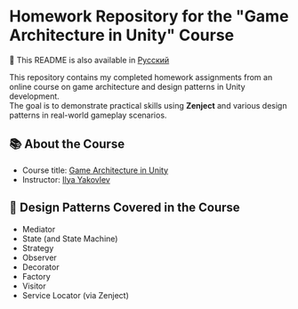 # Homework Repository for the "Game Architecture in Unity" Course

📖 This README is also available in [Русский](README.ru.md)

This repository contains my completed homework assignments from an online course on game architecture and design patterns in Unity development.  
The goal is to demonstrate practical skills using **Zenject** and various design patterns in real-world gameplay scenarios.

## 📚 About the Course

- Course title: [Game Architecture in Unity](https://yakovlevgamedev.ru/page37501206.html)  
- Instructor: [Ilya Yakovlev](https://www.youtube.com/channel/UCfwEXtDdWr9nH4d6zgc6Phg)  

## 🎯 Design Patterns Covered in the Course

- Mediator  
- State (and State Machine)  
- Strategy  
- Observer  
- Decorator  
- Factory  
- Visitor  
- Service Locator (via Zenject)
